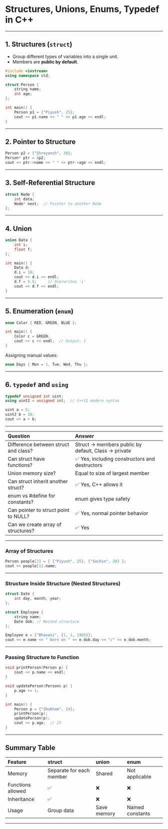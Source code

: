 # Structures, Unions, Enums, Typedef in C++

---

## 1. Structures (`struct`)

- Group different types of variables into a single unit.
- Members are **public by default**.

```cpp
#include <iostream>
using namespace std;

struct Person {
    string name;
    int age;
};

int main() {
    Person p1 = {"Piyush", 25};
    cout << p1.name << " " << p1.age << endl;
}
```

---

## 2. Pointer to Structure

```cpp
Person p2 = {"Shreyansh", 30};
Person* ptr = &p2;
cout << ptr->name << " " << ptr->age << endl;
```

---

## 3. Self-Referential Structure

```cpp
struct Node {
    int data;
    Node* next;  // Pointer to another Node
};
```

---

## 4. Union

```cpp
union Data {
    int i;
    float f;
};

int main() {
    Data d;
    d.i = 10;
    cout << d.i << endl;
    d.f = 5.5;     // Overwrites 'i'
    cout << d.f << endl;
}
```

---

## 5. Enumeration (`enum`)

```cpp
enum Color { RED, GREEN, BLUE };

int main() {
    Color c = GREEN;
    cout << c << endl;  // Output: 1
}
```

Assigning manual values:

```cpp
enum Days { Mon = 1, Tue, Wed, Thu };
```

---

## 6. `typedef` and `using`

```cpp
typedef unsigned int uint;
using uint2 = unsigned int;  // C++11 modern syntax

uint a = 5;
uint2 b = 10;
cout << a + b;
```

---

| Question                             | Answer                                              |
| :----------------------------------- | :-------------------------------------------------- |
| Difference between struct and class? | Struct → members public by default, Class → private |
| Can struct have functions?           | ✅ Yes, including constructors and destructors      |
| Union memory size?                   | Equal to size of largest member                     |
| Can struct inherit another struct?   | ✅ Yes, C++ allows it                               |
| enum vs #define for constants?       | enum gives type safety                              |
| Can pointer to struct point to NULL? | ✅ Yes, normal pointer behavior                     |
| Can we create array of structures?   | ✅ Yes                                              |

---

### Array of Structures

```cpp
Person people[2] = { {"Piyush", 25}, {"Sachin", 28} };
cout << people[1].name;
```

---

### Structure Inside Structure (Nested Structures)

```cpp
struct Date {
    int day, month, year;
};

struct Employee {
    string name;
    Date dob; // Nested structure
};

Employee e = {"Bhavani", {1, 1, 1995}};
cout << e.name << " born on " << e.dob.day << "/" << e.dob.month;
```

---

### Passing Structure to Function

```cpp
void printPerson(Person p) {
    cout << p.name << endl;
}

void updatePerson(Person& p) {
    p.age += 1;
}

int main() {
    Person p = {"Shubham", 24};
    printPerson(p);
    updatePerson(p);
    cout << p.age;  // 25
}
```

---

## Summary Table

| Feature           | struct                   | union       | enum            |
| :---------------- | :----------------------- | :---------- | :-------------- |
| Memory            | Separate for each member | Shared      | Not applicable  |
| Functions allowed | ✅                       | ❌          | ❌              |
| Inheritance       | ✅                       | ❌          | ❌              |
| Usage             | Group data               | Save memory | Named constants |

---
